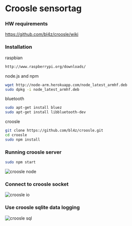 # Croosle sensortag

### HW requirements
https://github.com/bl4z/croosle/wiki

### Installation

raspbian
```sh
http://www.raspberrypi.org/downloads/
```

node.js and npm
```sh
wget http://node-arm.herokuapp.com/node_latest_armhf.deb
sudo dpkg -i node_latest_armhf.deb
```

bluetooth
```sh
sudo apt-get install bluez
sudo apt-get install libbluetooth-dev
```

croosle
```sh
git clone https://github.com/bl4z/croosle.git
cd croosle
sudo npm install
```

### Running croosle server
```sh
sudo npm start
```

![croosle node](http://ext.vigred.com/croosle/croosle_node.png)

### Connect to croosle socket
![croosle io](http://ext.vigred.com/croosle/croosle_io.png)

### Use croosle sqlite data logging
![croosle sql](http://ext.vigred.com/croosle/croosle_db.png)